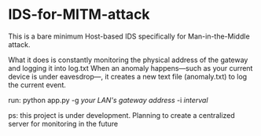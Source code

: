 # IDS-for-MITM-attack
This is a bare minimum Host-based IDS specifically for Man-in-the-Middle attack.

What it does is constantly monitoring the physical address of the gateway and logging it into log.txt
When an anomaly happens―such as your current device is under eavesdrop―, it creates a new text file (anomaly.txt) to log the current event.

run:
python app.py -g *your LAN's gateway address* -i *interval*

ps: this project is under development. Planning to create a centralized server for monitoring in the future